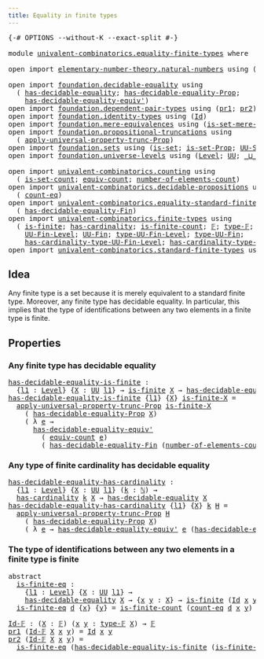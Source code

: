 ```yaml
---
title: Equality in finite types
---
```


<pre class="Agda"><a id="50" class="Symbol">{-#</a> <a id="54" class="Keyword">OPTIONS</a> <a id="62" class="Pragma">--without-K</a> <a id="74" class="Pragma">--exact-split</a> <a id="88" class="Symbol">#-}</a>

<a id="93" class="Keyword">module</a> <a id="100" href="univalent-combinatorics.equality-finite-types.html" class="Module">univalent-combinatorics.equality-finite-types</a> <a id="146" class="Keyword">where</a>

<a id="153" class="Keyword">open</a> <a id="158" class="Keyword">import</a> <a id="165" href="elementary-number-theory.natural-numbers.html" class="Module">elementary-number-theory.natural-numbers</a> <a id="206" class="Keyword">using</a> <a id="212" class="Symbol">(</a><a id="213" href="elementary-number-theory.natural-numbers.html#1530" class="Datatype">ℕ</a><a id="214" class="Symbol">)</a>

<a id="217" class="Keyword">open</a> <a id="222" class="Keyword">import</a> <a id="229" href="foundation.decidable-equality.html" class="Module">foundation.decidable-equality</a> <a id="259" class="Keyword">using</a>
  <a id="267" class="Symbol">(</a> <a id="269" href="foundation.decidable-equality.html#1796" class="Function">has-decidable-equality</a><a id="291" class="Symbol">;</a> <a id="293" href="foundation.decidable-equality.html#7770" class="Function">has-decidable-equality-Prop</a><a id="320" class="Symbol">;</a>
    <a id="326" href="foundation.decidable-equality.html#4821" class="Function">has-decidable-equality-equiv&#39;</a><a id="355" class="Symbol">)</a>
<a id="357" class="Keyword">open</a> <a id="362" class="Keyword">import</a> <a id="369" href="foundation.dependent-pair-types.html" class="Module">foundation.dependent-pair-types</a> <a id="401" class="Keyword">using</a> <a id="407" class="Symbol">(</a><a id="408" href="foundation-core.dependent-pair-types.html#605" class="Field">pr1</a><a id="411" class="Symbol">;</a> <a id="413" href="foundation-core.dependent-pair-types.html#617" class="Field">pr2</a><a id="416" class="Symbol">)</a>
<a id="418" class="Keyword">open</a> <a id="423" class="Keyword">import</a> <a id="430" href="foundation.identity-types.html" class="Module">foundation.identity-types</a> <a id="456" class="Keyword">using</a> <a id="462" class="Symbol">(</a><a id="463" href="foundation-core.identity-types.html#1767" class="Datatype">Id</a><a id="465" class="Symbol">)</a>
<a id="467" class="Keyword">open</a> <a id="472" class="Keyword">import</a> <a id="479" href="foundation.mere-equivalences.html" class="Module">foundation.mere-equivalences</a> <a id="508" class="Keyword">using</a> <a id="514" class="Symbol">(</a><a id="515" href="foundation.mere-equivalences.html#3474" class="Function">is-set-mere-equiv&#39;</a><a id="533" class="Symbol">)</a>
<a id="535" class="Keyword">open</a> <a id="540" class="Keyword">import</a> <a id="547" href="foundation.propositional-truncations.html" class="Module">foundation.propositional-truncations</a> <a id="584" class="Keyword">using</a>
  <a id="592" class="Symbol">(</a> <a id="594" href="foundation.propositional-truncations.html#5611" class="Function">apply-universal-property-trunc-Prop</a><a id="629" class="Symbol">)</a>
<a id="631" class="Keyword">open</a> <a id="636" class="Keyword">import</a> <a id="643" href="foundation.sets.html" class="Module">foundation.sets</a> <a id="659" class="Keyword">using</a> <a id="665" class="Symbol">(</a><a id="666" href="foundation-core.sets.html#1113" class="Function">is-set</a><a id="672" class="Symbol">;</a> <a id="674" href="foundation.sets.html#2530" class="Function">is-set-Prop</a><a id="685" class="Symbol">;</a> <a id="687" href="foundation-core.sets.html#1190" class="Function">UU-Set</a><a id="693" class="Symbol">)</a>
<a id="695" class="Keyword">open</a> <a id="700" class="Keyword">import</a> <a id="707" href="foundation.universe-levels.html" class="Module">foundation.universe-levels</a> <a id="734" class="Keyword">using</a> <a id="740" class="Symbol">(</a><a id="741" href="Agda.Primitive.html#597" class="Postulate">Level</a><a id="746" class="Symbol">;</a> <a id="748" href="foundation-core.universe-levels.html#235" class="Primitive">UU</a><a id="750" class="Symbol">;</a> <a id="752" href="Agda.Primitive.html#810" class="Primitive Operator">_⊔_</a><a id="755" class="Symbol">;</a> <a id="757" href="Agda.Primitive.html#764" class="Primitive">lzero</a><a id="762" class="Symbol">)</a>

<a id="765" class="Keyword">open</a> <a id="770" class="Keyword">import</a> <a id="777" href="univalent-combinatorics.counting.html" class="Module">univalent-combinatorics.counting</a> <a id="810" class="Keyword">using</a>
  <a id="818" class="Symbol">(</a> <a id="820" href="univalent-combinatorics.counting.html#2757" class="Function">is-set-count</a><a id="832" class="Symbol">;</a> <a id="834" href="univalent-combinatorics.counting.html#2098" class="Function">equiv-count</a><a id="845" class="Symbol">;</a> <a id="847" href="univalent-combinatorics.counting.html#2029" class="Function">number-of-elements-count</a><a id="871" class="Symbol">)</a>
<a id="873" class="Keyword">open</a> <a id="878" class="Keyword">import</a> <a id="885" href="univalent-combinatorics.decidable-propositions.html" class="Module">univalent-combinatorics.decidable-propositions</a> <a id="932" class="Keyword">using</a>
  <a id="940" class="Symbol">(</a> <a id="942" href="univalent-combinatorics.decidable-propositions.html#2356" class="Function">count-eq</a><a id="950" class="Symbol">)</a>
<a id="952" class="Keyword">open</a> <a id="957" class="Keyword">import</a> <a id="964" href="univalent-combinatorics.equality-standard-finite-types.html" class="Module">univalent-combinatorics.equality-standard-finite-types</a> <a id="1019" class="Keyword">using</a>
  <a id="1027" class="Symbol">(</a> <a id="1029" href="univalent-combinatorics.equality-standard-finite-types.html#2985" class="Function">has-decidable-equality-Fin</a><a id="1055" class="Symbol">)</a>
<a id="1057" class="Keyword">open</a> <a id="1062" class="Keyword">import</a> <a id="1069" href="univalent-combinatorics.finite-types.html" class="Module">univalent-combinatorics.finite-types</a> <a id="1106" class="Keyword">using</a>
  <a id="1114" class="Symbol">(</a> <a id="1116" href="univalent-combinatorics.finite-types.html#4134" class="Function">is-finite</a><a id="1125" class="Symbol">;</a> <a id="1127" href="univalent-combinatorics.finite-types.html#5208" class="Function">has-cardinality</a><a id="1142" class="Symbol">;</a> <a id="1144" href="univalent-combinatorics.finite-types.html#4373" class="Function">is-finite-count</a><a id="1159" class="Symbol">;</a> <a id="1161" href="univalent-combinatorics.finite-types.html#4873" class="Function">𝔽</a><a id="1162" class="Symbol">;</a> <a id="1164" href="univalent-combinatorics.finite-types.html#4912" class="Function">type-𝔽</a><a id="1170" class="Symbol">;</a> <a id="1172" href="univalent-combinatorics.finite-types.html#4957" class="Function">is-finite-type-𝔽</a><a id="1188" class="Symbol">;</a>
    <a id="1194" href="univalent-combinatorics.finite-types.html#5385" class="Function">UU-Fin-Level</a><a id="1206" class="Symbol">;</a> <a id="1208" href="univalent-combinatorics.finite-types.html#5852" class="Function">UU-Fin</a><a id="1214" class="Symbol">;</a> <a id="1216" href="univalent-combinatorics.finite-types.html#5480" class="Function">type-UU-Fin-Level</a><a id="1233" class="Symbol">;</a> <a id="1235" href="univalent-combinatorics.finite-types.html#5914" class="Function">type-UU-Fin</a><a id="1246" class="Symbol">;</a>
    <a id="1252" href="univalent-combinatorics.finite-types.html#5588" class="Function">has-cardinality-type-UU-Fin-Level</a><a id="1285" class="Symbol">;</a> <a id="1287" href="univalent-combinatorics.finite-types.html#5994" class="Function">has-cardinality-type-UU-Fin</a><a id="1314" class="Symbol">)</a>
<a id="1316" class="Keyword">open</a> <a id="1321" class="Keyword">import</a> <a id="1328" href="univalent-combinatorics.standard-finite-types.html" class="Module">univalent-combinatorics.standard-finite-types</a> <a id="1374" class="Keyword">using</a> <a id="1380" class="Symbol">(</a><a id="1381" href="univalent-combinatorics.standard-finite-types.html#2442" class="Function">is-set-Fin</a><a id="1391" class="Symbol">)</a>
</pre>
## Idea

Any finite type is a set because it is merely equivalent to a standard finite type. Moreover, any finite type has decidable equality. In particular, this implies that the type of identifications between any two elements in a finite type is finite.

## Properties

### Any finite type has decidable equality

<pre class="Agda"><a id="has-decidable-equality-is-finite"></a><a id="1723" href="univalent-combinatorics.equality-finite-types.html#1723" class="Function">has-decidable-equality-is-finite</a> <a id="1756" class="Symbol">:</a>
  <a id="1760" class="Symbol">{</a><a id="1761" href="univalent-combinatorics.equality-finite-types.html#1761" class="Bound">l1</a> <a id="1764" class="Symbol">:</a> <a id="1766" href="Agda.Primitive.html#597" class="Postulate">Level</a><a id="1771" class="Symbol">}</a> <a id="1773" class="Symbol">{</a><a id="1774" href="univalent-combinatorics.equality-finite-types.html#1774" class="Bound">X</a> <a id="1776" class="Symbol">:</a> <a id="1778" href="foundation-core.universe-levels.html#235" class="Primitive">UU</a> <a id="1781" href="univalent-combinatorics.equality-finite-types.html#1761" class="Bound">l1</a><a id="1783" class="Symbol">}</a> <a id="1785" class="Symbol">→</a> <a id="1787" href="univalent-combinatorics.finite-types.html#4134" class="Function">is-finite</a> <a id="1797" href="univalent-combinatorics.equality-finite-types.html#1774" class="Bound">X</a> <a id="1799" class="Symbol">→</a> <a id="1801" href="foundation.decidable-equality.html#1796" class="Function">has-decidable-equality</a> <a id="1824" href="univalent-combinatorics.equality-finite-types.html#1774" class="Bound">X</a>
<a id="1826" href="univalent-combinatorics.equality-finite-types.html#1723" class="Function">has-decidable-equality-is-finite</a> <a id="1859" class="Symbol">{</a><a id="1860" href="univalent-combinatorics.equality-finite-types.html#1860" class="Bound">l1</a><a id="1862" class="Symbol">}</a> <a id="1864" class="Symbol">{</a><a id="1865" href="univalent-combinatorics.equality-finite-types.html#1865" class="Bound">X</a><a id="1866" class="Symbol">}</a> <a id="1868" href="univalent-combinatorics.equality-finite-types.html#1868" class="Bound">is-finite-X</a> <a id="1880" class="Symbol">=</a>
  <a id="1884" href="foundation.propositional-truncations.html#5611" class="Function">apply-universal-property-trunc-Prop</a> <a id="1920" href="univalent-combinatorics.equality-finite-types.html#1868" class="Bound">is-finite-X</a>
    <a id="1936" class="Symbol">(</a> <a id="1938" href="foundation.decidable-equality.html#7770" class="Function">has-decidable-equality-Prop</a> <a id="1966" href="univalent-combinatorics.equality-finite-types.html#1865" class="Bound">X</a><a id="1967" class="Symbol">)</a>
    <a id="1973" class="Symbol">(</a> <a id="1975" class="Symbol">λ</a> <a id="1977" href="univalent-combinatorics.equality-finite-types.html#1977" class="Bound">e</a> <a id="1979" class="Symbol">→</a>
      <a id="1987" href="foundation.decidable-equality.html#4821" class="Function">has-decidable-equality-equiv&#39;</a>
        <a id="2025" class="Symbol">(</a> <a id="2027" href="univalent-combinatorics.counting.html#2098" class="Function">equiv-count</a> <a id="2039" href="univalent-combinatorics.equality-finite-types.html#1977" class="Bound">e</a><a id="2040" class="Symbol">)</a>
        <a id="2050" class="Symbol">(</a> <a id="2052" href="univalent-combinatorics.equality-standard-finite-types.html#2985" class="Function">has-decidable-equality-Fin</a> <a id="2079" class="Symbol">(</a><a id="2080" href="univalent-combinatorics.counting.html#2029" class="Function">number-of-elements-count</a> <a id="2105" href="univalent-combinatorics.equality-finite-types.html#1977" class="Bound">e</a><a id="2106" class="Symbol">)))</a>
</pre>
### Any type of finite cardinality has decidable equality

<pre class="Agda"><a id="has-decidable-equality-has-cardinality"></a><a id="2182" href="univalent-combinatorics.equality-finite-types.html#2182" class="Function">has-decidable-equality-has-cardinality</a> <a id="2221" class="Symbol">:</a>
  <a id="2225" class="Symbol">{</a><a id="2226" href="univalent-combinatorics.equality-finite-types.html#2226" class="Bound">l1</a> <a id="2229" class="Symbol">:</a> <a id="2231" href="Agda.Primitive.html#597" class="Postulate">Level</a><a id="2236" class="Symbol">}</a> <a id="2238" class="Symbol">{</a><a id="2239" href="univalent-combinatorics.equality-finite-types.html#2239" class="Bound">X</a> <a id="2241" class="Symbol">:</a> <a id="2243" href="foundation-core.universe-levels.html#235" class="Primitive">UU</a> <a id="2246" href="univalent-combinatorics.equality-finite-types.html#2226" class="Bound">l1</a><a id="2248" class="Symbol">}</a> <a id="2250" class="Symbol">(</a><a id="2251" href="univalent-combinatorics.equality-finite-types.html#2251" class="Bound">k</a> <a id="2253" class="Symbol">:</a> <a id="2255" href="elementary-number-theory.natural-numbers.html#1530" class="Datatype">ℕ</a><a id="2256" class="Symbol">)</a> <a id="2258" class="Symbol">→</a>
  <a id="2262" href="univalent-combinatorics.finite-types.html#5208" class="Function">has-cardinality</a> <a id="2278" href="univalent-combinatorics.equality-finite-types.html#2251" class="Bound">k</a> <a id="2280" href="univalent-combinatorics.equality-finite-types.html#2239" class="Bound">X</a> <a id="2282" class="Symbol">→</a> <a id="2284" href="foundation.decidable-equality.html#1796" class="Function">has-decidable-equality</a> <a id="2307" href="univalent-combinatorics.equality-finite-types.html#2239" class="Bound">X</a>
<a id="2309" href="univalent-combinatorics.equality-finite-types.html#2182" class="Function">has-decidable-equality-has-cardinality</a> <a id="2348" class="Symbol">{</a><a id="2349" href="univalent-combinatorics.equality-finite-types.html#2349" class="Bound">l1</a><a id="2351" class="Symbol">}</a> <a id="2353" class="Symbol">{</a><a id="2354" href="univalent-combinatorics.equality-finite-types.html#2354" class="Bound">X</a><a id="2355" class="Symbol">}</a> <a id="2357" href="univalent-combinatorics.equality-finite-types.html#2357" class="Bound">k</a> <a id="2359" href="univalent-combinatorics.equality-finite-types.html#2359" class="Bound">H</a> <a id="2361" class="Symbol">=</a>
  <a id="2365" href="foundation.propositional-truncations.html#5611" class="Function">apply-universal-property-trunc-Prop</a> <a id="2401" href="univalent-combinatorics.equality-finite-types.html#2359" class="Bound">H</a>
    <a id="2407" class="Symbol">(</a> <a id="2409" href="foundation.decidable-equality.html#7770" class="Function">has-decidable-equality-Prop</a> <a id="2437" href="univalent-combinatorics.equality-finite-types.html#2354" class="Bound">X</a><a id="2438" class="Symbol">)</a>
    <a id="2444" class="Symbol">(</a> <a id="2446" class="Symbol">λ</a> <a id="2448" href="univalent-combinatorics.equality-finite-types.html#2448" class="Bound">e</a> <a id="2450" class="Symbol">→</a> <a id="2452" href="foundation.decidable-equality.html#4821" class="Function">has-decidable-equality-equiv&#39;</a> <a id="2482" href="univalent-combinatorics.equality-finite-types.html#2448" class="Bound">e</a> <a id="2484" class="Symbol">(</a><a id="2485" href="univalent-combinatorics.equality-standard-finite-types.html#2985" class="Function">has-decidable-equality-Fin</a> <a id="2512" href="univalent-combinatorics.equality-finite-types.html#2357" class="Bound">k</a><a id="2513" class="Symbol">))</a>
</pre>
### The type of identifications between any two elements in a finite type is finite

<pre class="Agda"><a id="2614" class="Keyword">abstract</a>
  <a id="is-finite-eq"></a><a id="2625" href="univalent-combinatorics.equality-finite-types.html#2625" class="Function">is-finite-eq</a> <a id="2638" class="Symbol">:</a>
    <a id="2644" class="Symbol">{</a><a id="2645" href="univalent-combinatorics.equality-finite-types.html#2645" class="Bound">l1</a> <a id="2648" class="Symbol">:</a> <a id="2650" href="Agda.Primitive.html#597" class="Postulate">Level</a><a id="2655" class="Symbol">}</a> <a id="2657" class="Symbol">{</a><a id="2658" href="univalent-combinatorics.equality-finite-types.html#2658" class="Bound">X</a> <a id="2660" class="Symbol">:</a> <a id="2662" href="foundation-core.universe-levels.html#235" class="Primitive">UU</a> <a id="2665" href="univalent-combinatorics.equality-finite-types.html#2645" class="Bound">l1</a><a id="2667" class="Symbol">}</a> <a id="2669" class="Symbol">→</a>
    <a id="2675" href="foundation.decidable-equality.html#1796" class="Function">has-decidable-equality</a> <a id="2698" href="univalent-combinatorics.equality-finite-types.html#2658" class="Bound">X</a> <a id="2700" class="Symbol">→</a> <a id="2702" class="Symbol">{</a><a id="2703" href="univalent-combinatorics.equality-finite-types.html#2703" class="Bound">x</a> <a id="2705" href="univalent-combinatorics.equality-finite-types.html#2705" class="Bound">y</a> <a id="2707" class="Symbol">:</a> <a id="2709" href="univalent-combinatorics.equality-finite-types.html#2658" class="Bound">X</a><a id="2710" class="Symbol">}</a> <a id="2712" class="Symbol">→</a> <a id="2714" href="univalent-combinatorics.finite-types.html#4134" class="Function">is-finite</a> <a id="2724" class="Symbol">(</a><a id="2725" href="foundation-core.identity-types.html#1767" class="Datatype">Id</a> <a id="2728" href="univalent-combinatorics.equality-finite-types.html#2703" class="Bound">x</a> <a id="2730" href="univalent-combinatorics.equality-finite-types.html#2705" class="Bound">y</a><a id="2731" class="Symbol">)</a>
  <a id="2735" href="univalent-combinatorics.equality-finite-types.html#2625" class="Function">is-finite-eq</a> <a id="2748" href="univalent-combinatorics.equality-finite-types.html#2748" class="Bound">d</a> <a id="2750" class="Symbol">{</a><a id="2751" href="univalent-combinatorics.equality-finite-types.html#2751" class="Bound">x</a><a id="2752" class="Symbol">}</a> <a id="2754" class="Symbol">{</a><a id="2755" href="univalent-combinatorics.equality-finite-types.html#2755" class="Bound">y</a><a id="2756" class="Symbol">}</a> <a id="2758" class="Symbol">=</a> <a id="2760" href="univalent-combinatorics.finite-types.html#4373" class="Function">is-finite-count</a> <a id="2776" class="Symbol">(</a><a id="2777" href="univalent-combinatorics.decidable-propositions.html#2356" class="Function">count-eq</a> <a id="2786" href="univalent-combinatorics.equality-finite-types.html#2748" class="Bound">d</a> <a id="2788" href="univalent-combinatorics.equality-finite-types.html#2751" class="Bound">x</a> <a id="2790" href="univalent-combinatorics.equality-finite-types.html#2755" class="Bound">y</a><a id="2791" class="Symbol">)</a>

<a id="Id-𝔽"></a><a id="2794" href="univalent-combinatorics.equality-finite-types.html#2794" class="Function">Id-𝔽</a> <a id="2799" class="Symbol">:</a> <a id="2801" class="Symbol">(</a><a id="2802" href="univalent-combinatorics.equality-finite-types.html#2802" class="Bound">X</a> <a id="2804" class="Symbol">:</a> <a id="2806" href="univalent-combinatorics.finite-types.html#4873" class="Function">𝔽</a><a id="2807" class="Symbol">)</a> <a id="2809" class="Symbol">(</a><a id="2810" href="univalent-combinatorics.equality-finite-types.html#2810" class="Bound">x</a> <a id="2812" href="univalent-combinatorics.equality-finite-types.html#2812" class="Bound">y</a> <a id="2814" class="Symbol">:</a> <a id="2816" href="univalent-combinatorics.finite-types.html#4912" class="Function">type-𝔽</a> <a id="2823" href="univalent-combinatorics.equality-finite-types.html#2802" class="Bound">X</a><a id="2824" class="Symbol">)</a> <a id="2826" class="Symbol">→</a> <a id="2828" href="univalent-combinatorics.finite-types.html#4873" class="Function">𝔽</a>
<a id="2830" href="foundation-core.dependent-pair-types.html#605" class="Field">pr1</a> <a id="2834" class="Symbol">(</a><a id="2835" href="univalent-combinatorics.equality-finite-types.html#2794" class="Function">Id-𝔽</a> <a id="2840" href="univalent-combinatorics.equality-finite-types.html#2840" class="Bound">X</a> <a id="2842" href="univalent-combinatorics.equality-finite-types.html#2842" class="Bound">x</a> <a id="2844" href="univalent-combinatorics.equality-finite-types.html#2844" class="Bound">y</a><a id="2845" class="Symbol">)</a> <a id="2847" class="Symbol">=</a> <a id="2849" href="foundation-core.identity-types.html#1767" class="Datatype">Id</a> <a id="2852" href="univalent-combinatorics.equality-finite-types.html#2842" class="Bound">x</a> <a id="2854" href="univalent-combinatorics.equality-finite-types.html#2844" class="Bound">y</a>
<a id="2856" href="foundation-core.dependent-pair-types.html#617" class="Field">pr2</a> <a id="2860" class="Symbol">(</a><a id="2861" href="univalent-combinatorics.equality-finite-types.html#2794" class="Function">Id-𝔽</a> <a id="2866" href="univalent-combinatorics.equality-finite-types.html#2866" class="Bound">X</a> <a id="2868" href="univalent-combinatorics.equality-finite-types.html#2868" class="Bound">x</a> <a id="2870" href="univalent-combinatorics.equality-finite-types.html#2870" class="Bound">y</a><a id="2871" class="Symbol">)</a> <a id="2873" class="Symbol">=</a>
  <a id="2877" href="univalent-combinatorics.equality-finite-types.html#2625" class="Function">is-finite-eq</a> <a id="2890" class="Symbol">(</a><a id="2891" href="univalent-combinatorics.equality-finite-types.html#1723" class="Function">has-decidable-equality-is-finite</a> <a id="2924" class="Symbol">(</a><a id="2925" href="univalent-combinatorics.finite-types.html#4957" class="Function">is-finite-type-𝔽</a> <a id="2942" href="univalent-combinatorics.equality-finite-types.html#2866" class="Bound">X</a><a id="2943" class="Symbol">))</a>
</pre>